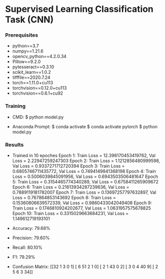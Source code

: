 # Supervised Learning Classification Task (CNN)


### Prerequisites
* python==3.7
* numpy==1.21.6
* opencv_python==4.2.0.34
* Pillow==9.2.0
* pytesseract==0.3.10
* scikit_learn==1.0.2
* tifffile==2020.7.24
* torch==1.11.0+cu113
* torchvision==0.12.0+cu113
* torchvision==0.6.1+cu92


### Training
* CMD:
 $ python model.py

* Anaconda Prompt:
 $ conda activate
 $ conda activate pytorch
 $ python model.py


### Results
 * Trained in 10 epoches
    Epoch 1: Train Loss = 12.396170453419762, Val Loss = 2.22947259247303
    Epoch 2: Train Loss = 1.1212856480999598, Val Loss = 0.9337271712720394
    Epoch 3: Train Loss = 0.6805746711435772, Val Loss = 0.7494149841368198
    Epoch 4: Train Loss = 0.5006039845091956, Val Loss = 0.6943503506481647
    Epoch 5: Train Loss = 0.3154465774340289, Val Loss = 0.6758411265909672
    Epoch 6: Train Loss = 0.21613934287239636, Val Loss = 0.7889119181782007
    Epoch 7: Train Loss = 0.13697257797632897, Val Loss = 0.767864853143692
    Epoch 8: Train Loss = 0.15360806639572339, Val Loss = 0.9860433042049408
    Epoch 9: Train Loss = 0.1746810924202677, Val Loss = 1.0631957575678825
    Epoch 10: Train Loss = 0.3315029663684231, Val Loss = 1.149612719193101

 * Accuracy: 79.68%
 * Precision: 79.60%
 * Recall: 80.10%
 * F1: 79.29%
 * Confusion Matrix:
    [[32  1  3  0  1]
     [ 6 51  2  1  0]
     [ 2  1 43  0  2]
     [ 3  0  4 40  9]
     [ 2  5  6  3 34]]